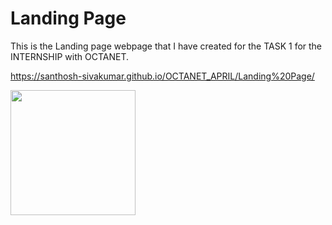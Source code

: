 # Landing Page  
  

This is the Landing page webpage that I have created for the TASK 1 for the INTERNSHIP with OCTANET.  
  
https://santhosh-sivakumar.github.io/OCTANET_APRIL/Landing%20Page/  
  


<img src="https://i.giphy.com/DLz5I4BGyRSOlbSC3o.webp" width="200px">